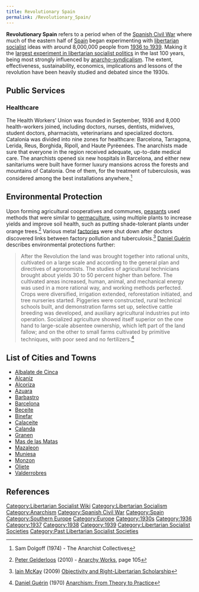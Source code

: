```yaml
---
title: Revolutionary Spain
permalink: /Revolutionary_Spain/
---
```


**Revolutionary Spain** refers to a period when of the [Spanish Civil
War](Spanish_Civil_War "wikilink") where much of the eastern half of
[Spain](Spain "wikilink") began experimenting with [libertarian
socialist](Libertarian_Socialism "wikilink") ideas with around 8,000,000
people from [1936 to
1939](Timeline_of_Libertarian_Socialism_in_Southern_Europe "wikilink").
Making it the [largest experiment in libertarian socialist
politics](List_of_Libertarian_Socialist_Societies "wikilink") in the
last 100 years, being most strongly influenced by
[anarcho-syndicalism](Anarcho-Syndicalism "wikilink"). The extent,
effectiveness, sustainability, economics, implications and lessons of
the revolution have been heavily studied and debated since the 1930s.

## Public Services

### Healthcare

The Health Workers’ Union was founded in September, 1936 and 8,000
health-workers joined, including doctors, nurses, dentists, midwives,
student doctors, pharmacists, veterinarians and specialized doctors.
Catalonia was divided into nine zones for healthcare: Barcelona,
Tarragona, Lerida, Reus, Borghida, Ripoll, and Haute Pyréenées. The
anarchists made sure that everyone in the region received adequate,
up-to-date medical care. The anarchists opened six new hospitals in
Barcelona, and either new sanitariums were built have former luxury
mansions across the forests and mountains of Catalonia. One of them, for
the treatment of tuberculosis, was considered among the best
installations anywhere.[^1]

## Environmental Protection

Upon forming agricultural cooperatives and communes,
[peasants](peasants "wikilink") used methods that were similar to
[permaculture](permaculture "wikilink"), using multiple plants to
increase yields and improve soil health, such as putting shade-tolerant
plants under orange trees.[^2] Various metal
[factories](Factory "wikilink") were shut down after doctors discovered
links between factory pollution and tuberculosis.[^3] [Daniel
Guérin](Daniel_Guérin "wikilink") describes environmental protections
further:

> After the Revolution the land was brought together into rational
> units, cultivated on a large scale and according to the general plan
> and directives of agronomists. The studies of agricultural technicians
> brought about yields 30 to 50 percent higher than before. The
> cultivated areas increased, human, animal, and mechanical energy was
> used in a more rational way, and working methods perfected. Crops were
> diversified, irrigation extended, reforestation initiated, and tree
> nurseries started. Piggeries were constructed, rural technical schools
> built, and demonstration farms set up, selective cattle breeding was
> developed, and auxiliary agricultural industries put into operation.
> Socialized agriculture showed itself superior on the one hand to
> large-scale absentee ownership, which left part of the land fallow;
> and on the other to small farms cultivated by primitive techniques,
> with poor seed and no fertilizers.[^4]

## List of Cities and Towns

- [Albalate de Cinca](Albalate_de_Cinca "wikilink")
- [Alcaniz](Alcaniz "wikilink")
- [Alcoriza](Alcoriza "wikilink")
- [Azuara](Azuara "wikilink")
- [Barbastro](Barbastro "wikilink")
- [Barcelona](Barcelona_(Revolutionary_Spain) "wikilink")
- [Beceite](Beceite "wikilink")
- [Binefar](Binefar "wikilink")
- [Calaceite](Calaceite "wikilink")
- [Calanda](Calanda "wikilink")
- [Granen](Granen "wikilink")
- [Mas de las Matas](Mas_de_las_Matas "wikilink")
- [Mazaleon](Mazaleon "wikilink")
- [Muniesa](Muniesa "wikilink")
- [Monzon](Monzon "wikilink")
- [Oliete](Oliete "wikilink")
- [Valderrobres](Valderrobres "wikilink")

## References

<references />

[Category:Libertarian Socialist
Wiki](Category:Libertarian_Socialist_Wiki "wikilink")
[Category:Libertarian
Socialism](Category:Libertarian_Socialism "wikilink")
[Category:Anarchism](Category:Anarchism "wikilink") [Category:Spanish
Civil War](Category:Spanish_Civil_War "wikilink")
[Category:Spain](Category:Spain "wikilink") [Category:Southern
Europe](Category:Southern_Europe "wikilink")
[Category:Europe](Category:Europe "wikilink")
[Category:1930s](Category:1930s "wikilink")
[Category:1936](Category:1936 "wikilink")
[Category:1937](Category:1937 "wikilink")
[Category:1938](Category:1938 "wikilink")
[Category:1939](Category:1939 "wikilink") [Category:Libertarian
Socialist
Societies](Category:Libertarian_Socialist_Societies "wikilink")
[Category:Past Libertarian Socialist
Societies](Category:Past_Libertarian_Socialist_Societies "wikilink")

[^1]: Sam Dolgoff (1974) - The Anarchist Collectives

[^2]: [Peter Gelderloos](Peter_Gelderloos "wikilink") (2010) - [Anarchy
    Works](Anarchy_Works "wikilink"), page 105

[^3]: [Iain McKay](Iain_McKay "wikilink") (2009) [Objectivity and
    Right-Libertarian
    Scholarship](Objectivity_and_Right-Libertarian_Scholarship "wikilink")

[^4]: [Daniel Guérin](Daniel_Guérin "wikilink") (1970) [Anarchism: From
    Theory to Practice](Anarchism:_From_Theory_to_Practice "wikilink")